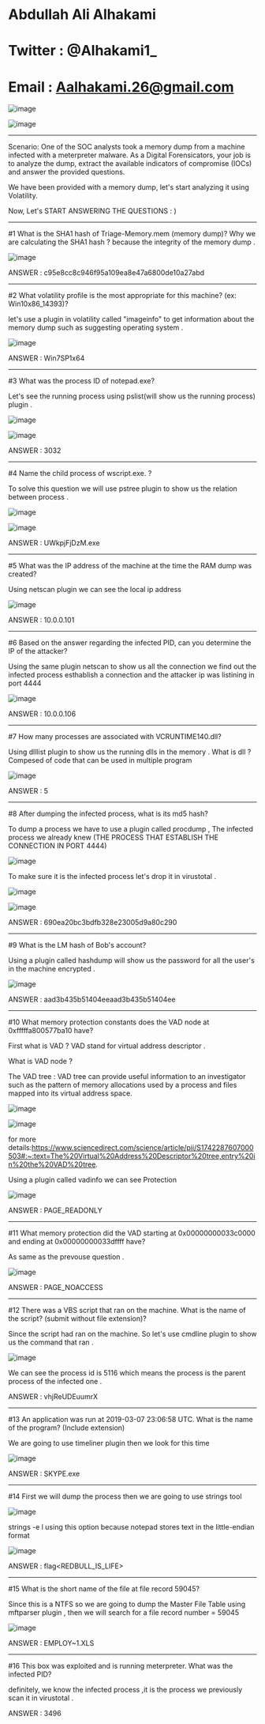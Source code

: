 # Abdullah Ali Alhakami
# Twitter : @Alhakami1_
# Email : Aalhakami.26@gmail.com

![image](https://user-images.githubusercontent.com/99384019/169725451-337e9962-1e84-48e3-9671-4375e2868f3c.png)

![image](https://user-images.githubusercontent.com/99384019/157856624-2338eee7-2f0f-4713-87fb-b5365ee4dc78.png)

**************************************************************************************************************************************************************************

Scenario:
One of the SOC analysts took a memory dump from a machine infected with a meterpreter malware. As a Digital Forensicators, your job is to analyze the dump, extract the available indicators of compromise (IOCs) and answer the provided questions.



We have been provided with a memory dump, let's start analyzing it using Volatility. 


Now, Let's START ANSWERING THE QUESTIONS : )  


**************************************************************************************************************************************************************************


#1 What is the SHA1 hash of Triage-Memory.mem (memory dump)?
Why we are calculating the SHA1 hash ? because the integrity of the memory dump .

![image](https://user-images.githubusercontent.com/99384019/169726777-b1d77331-86b8-4c58-8a54-af3108371353.png)

ANSWER : c95e8cc8c946f95a109ea8e47a6800de10a27abd


*************************************************************************************************************************************************************************


#2 What volatility profile is the most appropriate for this machine? (ex: Win10x86_14393)?

let's use a plugin in volatility called "imageinfo" to get information about the memory dump such as suggesting operating system . 

![image](https://user-images.githubusercontent.com/99384019/169727112-cb176136-7201-4129-ac09-8d75bfb865f9.png)


ANSWER : Win7SP1x64

*************************************************************************************************************************************************************************

#3 What was the process ID of notepad.exe?

Let's see the running process using pslist(will show us the running process) plugin .

![image](https://user-images.githubusercontent.com/99384019/169727321-98ae4f0a-0753-4a02-b1ec-42051cbc7bca.png)


![image](https://user-images.githubusercontent.com/99384019/169727295-9c98faaf-e238-4c17-b413-f8cb08f463fb.png)


ANSWER : 3032

*************************************************************************************************************************************************************************

#4 Name the child process of wscript.exe. ? 

To solve this question we will use pstree plugin to show us the relation between process . 

![image](https://user-images.githubusercontent.com/99384019/169727838-0236356a-fd66-400c-a821-3942c90a364f.png)


![image](https://user-images.githubusercontent.com/99384019/169727806-d9f29cd1-0457-4035-8d30-848d05102869.png)

ANSWER :  UWkpjFjDzM.exe


*************************************************************************************************************************************************************************

#5 What was the IP address of the machine at the time the RAM dump was created?

Using netscan plugin we can see the local ip address 

![image](https://user-images.githubusercontent.com/99384019/169729997-d2d42c9f-2545-4224-a39a-103306c362d5.png)

ANSWER : 10.0.0.101


*************************************************************************************************************************************************************************

#6 Based on the answer regarding the infected PID, can you determine the IP of the attacker?

Using the same plugin netscan to show us all the connection we find out the infected process esthablish a connection and the attacker ip was listining in port 4444 

![image](https://user-images.githubusercontent.com/99384019/169730268-2ca5cc31-f59d-400c-902c-eb47834f81e6.png)

ANSWER : 10.0.0.106

*************************************************************************************************************************************************************************

#7 How many processes are associated with VCRUNTIME140.dll?

Using dlllist plugin to show us the running dlls in the memory .
What is dll ? Compesed of code that can be used in multiple program

![image](https://user-images.githubusercontent.com/99384019/169730465-f71ece7e-afe3-4fd8-9365-b7812bf85f87.png)

ANSWER : 5

*************************************************************************************************************************************************************************

#8 After dumping the infected process, what is its md5 hash?

To dump a process we have to use a plugin called procdump , The infected process we already knew (THE PROCESS THAT ESTABLISH THE CONNECTION IN PORT 4444)

![image](https://user-images.githubusercontent.com/99384019/169733935-e12cc1f7-165b-4806-98b6-7a07c6b7dfe8.png)

To make sure it is the infected process let's drop it in virustotal .

![image](https://user-images.githubusercontent.com/99384019/169734047-bf854151-8ee5-4c3a-b52c-50349f13fce4.png)


![image](https://user-images.githubusercontent.com/99384019/169734129-3987f8a6-80c5-413f-99d8-f719d8ac9ef5.png)

ANSWER : 690ea20bc3bdfb328e23005d9a80c290

*************************************************************************************************************************************************************************

#9 What is the LM hash of Bob's account?

Using a plugin called hashdump will show us the password for all the user's in the machine encrypted .

![image](https://user-images.githubusercontent.com/99384019/169734569-0f098b88-9fb5-458a-bbe2-fa59f9f3312f.png)

ANSWER :  aad3b435b51404eeaad3b435b51404ee

*************************************************************************************************************************************************************************

#10	What memory protection constants does the VAD node at 0xfffffa800577ba10 have?

First what is VAD ? VAD stand for virtual address descriptor .

What is VAD node ? 

The VAD tree : 
VAD tree can provide useful information to an investigator such as the pattern of memory allocations used by a process and files mapped into its virtual address space.

![image](https://user-images.githubusercontent.com/99384019/169735516-691fd551-63e4-40d2-95d0-a6f201b84bb7.png)


![image](https://user-images.githubusercontent.com/99384019/169735463-a9871c26-2b2f-46ea-ba4f-1add37ce5d60.png)

for more details:https://www.sciencedirect.com/science/article/pii/S1742287607000503#:~:text=The%20Virtual%20Address%20Descriptor%20tree,entry%20in%20the%20VAD%20tree.


Using a plugin called vadinfo we can see Protection 

![image](https://user-images.githubusercontent.com/99384019/169735380-6ff73e55-9050-4d91-be47-85cb1acc75d3.png)

ANSWER : PAGE_READONLY

*************************************************************************************************************************************************************************

#11	What memory protection did the VAD starting at 0x00000000033c0000 and ending at 0x00000000033dffff have?

As same as the prevouse question .

![image](https://user-images.githubusercontent.com/99384019/169736174-53aee4e1-0084-42e3-b171-20ab1e9f2c7f.png)


ANSWER : PAGE_NOACCESS

*************************************************************************************************************************************************************************

#12	There was a VBS script that ran on the machine. What is the name of the script? (submit without file extension)?

Since the script had ran on the machine. So let's use cmdline plugin to show us the command that ran .

![image](https://user-images.githubusercontent.com/99384019/169830394-822bef3a-f618-42e0-8dbf-bf73a0913d4a.png)

We can see the process id is 5116 which means the process is the parent process of the infected one .

ANSWER : vhjReUDEuumrX

*************************************************************************************************************************************************************************

#13	An application was run at 2019-03-07 23:06:58 UTC. What is the name of the program? (Include extension)

We are going to use timeliner plugin then we look for this time 

![image](https://user-images.githubusercontent.com/99384019/169834913-b32b0ec3-72d5-44d5-96ba-bc4024be4875.png)

ANSWER : SKYPE.exe

*************************************************************************************************************************************************************************

#14 First we will dump the process then we are going to use strings tool 

![image](https://user-images.githubusercontent.com/99384019/169841801-5d1f3655-1399-43da-a23c-2966fd98e1ee.png)

strings -e l using this option because notepad stores text in the little-endian format

![image](https://user-images.githubusercontent.com/99384019/169842874-8c1ef8d2-7f8d-4922-acdb-a6ed0f65b4aa.png)

ANSWER : flag<REDBULL_IS_LIFE>


*************************************************************************************************************************************************************************

#15	What is the short name of the file at file record 59045?

Since this is a NTFS so we are going to dump the Master File Table using mftparser plugin , then we will search for a file record number = 59045

![image](https://user-images.githubusercontent.com/99384019/169839808-7e67b26a-5324-48a0-b689-826fc6763acf.png)

ANSWER :  EMPLOY~1.XLS

*************************************************************************************************************************************************************************

#16 This box was exploited and is running meterpreter. What was the infected PID?

definitely, we know the infected process ,it is the process we previously scan it in virustotal .

ANSWER : 3496
